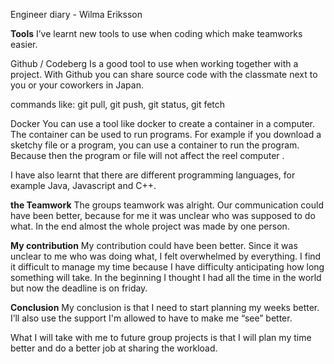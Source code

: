 Engineer diary - Wilma Eriksson



**Tools**
I’ve learnt new tools to use when coding which make teamworks easier. 

Github / Codeberg 
Is a good tool to use when working together with a project. With Github you can share source code with the classmate next to you or your coworkers in Japan.

commands like: git pull, git push, git status, git fetch
 
Docker
	You can use a tool like docker to create a container in a computer. The container can be used to run programs. For example if you download a sketchy file or a program, you can use a container to run the program. Because then the program or file  will not affect the reel computer .

I have also learnt that there are different programming languages, for example Java, Javascript and C++. 


**the Teamwork**
	The groups teamwork was alright. Our communication could have been better, because for me it was unclear who was supposed to do what. In the end almost the whole project was made by one person. 



**My contribution**
	My contribution could have been better. Since it was unclear to me who was doing what, I felt overwhelmed by everything. I find it difficult to manage my time because I have difficulty anticipating how long something will take. In the beginning I thought I had all the time in the world but now the deadline is on friday. 



**Conclusion**
	My conclusion is that I need to start planning my weeks better. I’ll also use the support I'm allowed to have to make me “see” better. 


What I will take with me to future group projects is that I will plan my time better and do a better job at sharing the workload.   


